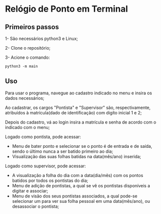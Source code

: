 # Relógio de Ponto em Terminal
## Primeiros passos

1- São necessários python3 e Linux;

2- Clone o repositório;

3- Acione o comando: 
    
    python3 -m main

## Uso

Para usar o programa,
navegue ao cadastro indicado no menu e
insira os dados necessários;

Ao cadastrar, os cargos "Pontista" e "Supervisor" são, respectivamente, atribuídos à matrícula(dado de identificação) com digíto inicial 1 e 2;

Depois do cadastro, vá ao login insira a matrícula e senha de acordo com o indicado com o menu;

Logado como pontista, pode acessar:
- Menu de bater ponto e selecionar se o ponto é de entrada e de saída, sendo o último nunca a ser batido primeiro ao dia;
- Visualização das suas folhas batidas na data(mês/ano) inserida;

Logado como supervisor, pode acessar:
- A visualização a folha do dia com a data(dia/mês) com os pontos batidos por todos os pontistas do dia;
- Menu de adição de pontistas, a qual se vê os pontistas disponíveis a digitar e associar;
- Menu de visão dos seus pontistas associados, a qual pode-se selecionar um para ver sua folha pessoal em uma data(mês/ano), ou desassociar o pontista;